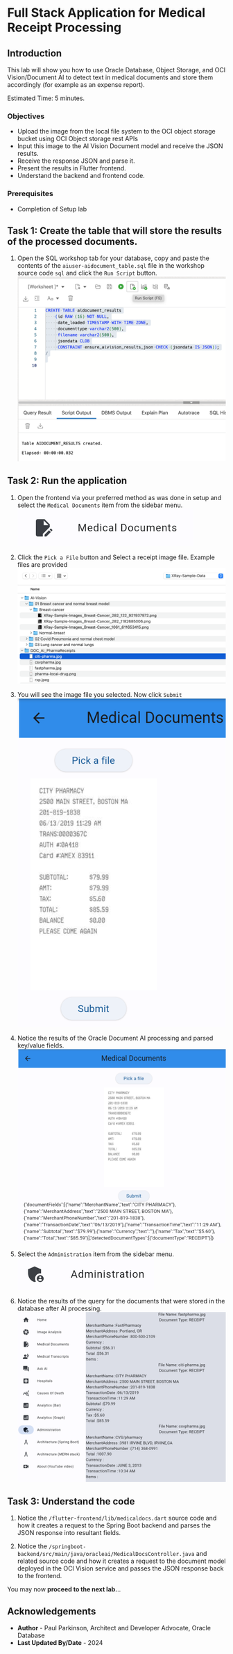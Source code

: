 # Full Stack Application for Medical Receipt Processing

## Introduction

This lab will show you how to use Oracle Database, Object Storage, and OCI Vision/Document AI to detect text in medical documents and store them accordingly (for example as an expense report).

Estimated Time: 5 minutes.

### Objectives

* Upload the image from the local file system to the OCI object storage bucket using OCI Object storage rest APIs
* Input this image to the AI Vision Document model and receive the JSON results.
* Receive the response JSON and parse it.
* Present the results in Flutter frontend.
* Understand the backend and frontend code.

### Prerequisites

- Completion of Setup lab


## Task 1: Create the table that will store the results of the processed documents.
   1. Open the SQL workshop tab for your database, copy and paste the contents of the `aiuser-aidocument_table.sql` file in the workshop source code `sql` and click the `Run Script` button.
      ![paste contents of aidocument table sql](images/createtableaidocuments.png " ")

## Task 2: Run the application

   1. Open the frontend via your preferred method as was done in setup and select the `Medical Documents` item from the sidebar menu.
      ![select medical documents button](images/medicaldocumentsbutton.png " ")


   2. Click the `Pick a File` button and Select a receipt image file. Example files are provided
      ![select receipt image file](images/selectfile.png " ")


   3. You will see the image file you selected. Now click `Submit`
      ![receipt image after select](images/selectedreceipt.png " ")


   4. Notice the results of the Oracle Document AI processing and parsed key/value fields.
      ![notice key value pairs from receipt doc](images/medicaldocs.png " ")


   5. Select the `Administration` item from the sidebar menu.
      ![select administration button](images/adminstrationbutton.png " ")


   6. Notice the results of the query for the documents that were stored in the database after AI processing.
      ![notice administration results](images/administrationresults.png " ")


## Task 3: Understand the code

   1. Notice the `/flutter-frontend/lib/medicaldocs.dart` source code and how it creates a request to the Spring Boot backend and parses the JSON response into resultant fields.


   2. Notice the `/springboot-backend/src/main/java/oracleai/MedicalDocsController.java` and related source code and how it creates a request to the document model deployed in the OCI Vision service and passes the JSON response back to the frontend.

You may now **proceed to the next lab.**..

## Acknowledgements

* **Author** - Paul Parkinson, Architect and Developer Advocate, Oracle Database
* **Last Updated By/Date** - 2024